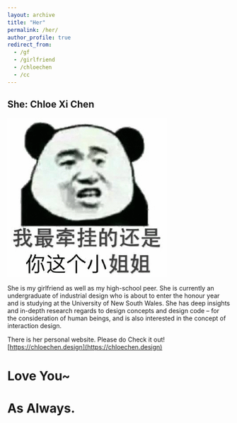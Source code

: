 ```yaml
---
layout: archive
title: "Her"
permalink: /her/
author_profile: true
redirect_from:
  - /gf
  - /girlfriend
  - /chloechen
  - /cc
---
```


## She: Chloe Xi Chen
![her](../images/IMG_2490.GIF)

She is my girlfriend as well as my high-school peer. 
She is currently an undergraduate of industrial design 
who is about to enter the honour year and is studying 
at the University of New South Wales. She has deep 
insights and in-depth research regards to design 
concepts and design code – for the consideration 
of human beings, and is also interested in the concept 
of interaction design.

There is her personal website. Please do Check it out!
[https://chloechen.design](https://chloechen.design)

# Love You~
# As Always.